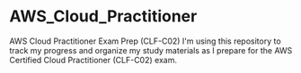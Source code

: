 # AWS_Cloud_Practitioner
AWS Cloud Practitioner Exam Prep (CLF-C02)  I'm using this repository to track my progress and organize my study materials as I prepare for the AWS Certified Cloud Practitioner (CLF-C02) exam. 
